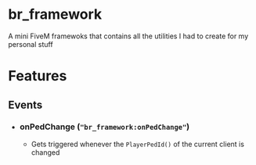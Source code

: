 # br_framework
A mini FiveM framewoks that contains all the utilities I had to create for my personal stuff

# Features

## Events

* ### onPedChange (`"br_framework:onPedChange"`)
  * Gets triggered whenever the `PlayerPedId()` of the current client is changed
